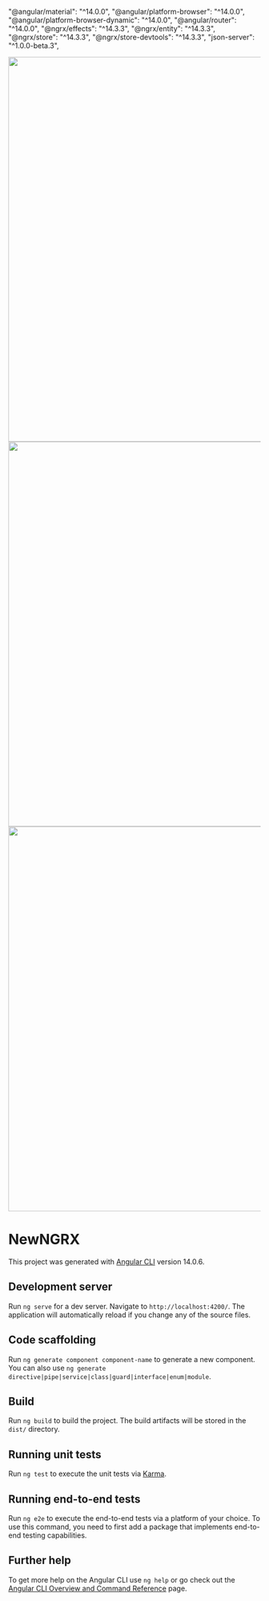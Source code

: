 "@angular/material": "^14.0.0",
"@angular/platform-browser": "^14.0.0",
"@angular/platform-browser-dynamic": "^14.0.0",
"@angular/router": "^14.0.0",
"@ngrx/effects": "^14.3.3",
"@ngrx/entity": "^14.3.3",
"@ngrx/store": "^14.3.3",
"@ngrx/store-devtools": "^14.3.3",
"json-server": "^1.0.0-beta.3",



  <img width="1024" height="768" border="0" align="center"  src="https://res.cloudinary.com/dlxdqxzny/image/upload/v1738562025/passing_datas_vwevs8.png"/>

  <img width="1024" height="768" border="0" align="center"  src="https://res.cloudinary.com/dlxdqxzny/image/upload/v1738562024/crud_znbqrn.png"/>



  <img width="1024" height="768" border="0" align="center"  src="https://res.cloudinary.com/dlxdqxzny/image/upload/v1738562024/json_fz4vmi.png"/>


# NewNGRX

This project was generated with [Angular CLI](https://github.com/angular/angular-cli) version 14.0.6.

## Development server

Run `ng serve` for a dev server. Navigate to `http://localhost:4200/`. The application will automatically reload if you change any of the source files.

## Code scaffolding

Run `ng generate component component-name` to generate a new component. You can also use `ng generate directive|pipe|service|class|guard|interface|enum|module`.

## Build

Run `ng build` to build the project. The build artifacts will be stored in the `dist/` directory.

## Running unit tests

Run `ng test` to execute the unit tests via [Karma](https://karma-runner.github.io).

## Running end-to-end tests

Run `ng e2e` to execute the end-to-end tests via a platform of your choice. To use this command, you need to first add a package that implements end-to-end testing capabilities.

## Further help

To get more help on the Angular CLI use `ng help` or go check out the [Angular CLI Overview and Command Reference](https://angular.io/cli) page.
